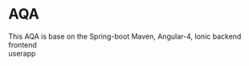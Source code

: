 # AQA
This AQA is base on the Spring-boot Maven, Angular-4, Ionic
backend <br> frontend <br> userapp
